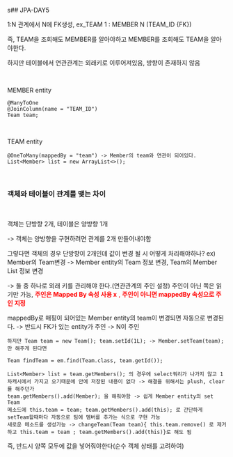 s## JPA-DAY5

1:N 관계에서 N에 FK생성, ex_TEAM 1 : MEMBER N (TEAM_ID {FK})

즉, TEAM을 조회해도 MEMBER를 알아야하고 MEMBER를 조회해도 TEAM을 알아야한다.

하지만 테이블에서 연관관계는 외래키로 이루어져있음, 방향이 존재하지 않음

</br>

MEMBER entity

```
@ManyToOne
@JoinColumn(name = "TEAM_ID")
Team team;
```

</br>

TEAM entity

```
@OneToMany(mappedBy = "team") -> Member의 team와 연관이 되어있다.
List<Member> list = new ArrayList<>();
```

</br>

### 객체와 테이블이 관계를 맺는 차이

</br>

객체는 단방향 2개, 테이블은 양방향 1개

-> 객체는 양방향을 구현하려면 관계를 2개 만들어내야함

그렇다면 객체의 경우 단방향이 2개인데 값이 변경 될 시 어떻게 처리해야하나? ex) Member의 Team변경 -> Member entity의 Team 정보 변경, Team의 Member List 정보 변경

-> 둘 중 하나로 외래 키를 관리해야 한다.(연관관계의 주인 설정)
주인이 아닌 쪽은 읽기만 가능, <span style="color: red"> **주인은 Mapped By 속성 사용 x** , **주인이 아니면 mappedBy 속성으로 주인 지정**</span>

mappedBy로 매핑이 되어있는 Member entity의 team이 변경되면 자동으로 변경된다. -> 반드시 FK가 있는 entity가 주인 -> N이 주인

```
하지만 Team team = new Team(); team.setId(1L); -> Member.setTeam(team); 만 해주게 된다면
```

```
Team findTeam = em.find(Team.class, team.getId());

List<Member> list = team.getMembers(); 의 경우에 select쿼리가 나가지 않고 1차캐시에서 가지고 오기때문에 안에 저장된 내용이 없다 -> 해결을 위해서는 plush, clear를 해주던가
team.getMembers().add(Member); 을 해줘야함 -> 쉽게 Member entity의 set Team
메소드에 this.team = team; team.getMembers().add(this); 로 간단하게 setTeam할때마다 자동으로 팀에 멤버를 추가는 식으로 구현 가능
새로운 메소드를 생성가능 -> changeTeam(Team team){ this.team.remove() 로 제거하고 this.team = team ; team.getMembers().add(this)}로 해도 됨
```

즉, 반드시 양쪽 모두에 값을 넣어줘야한다(순수 객체 상태를 고려하여)

